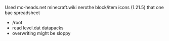 Used
mc-heads.net
minecraft.wiki
nerothe block/item icons (1.21.5)
that one bac spreadsheet

- /root
- read level.dat datapacks
- overwriting might be sloppy